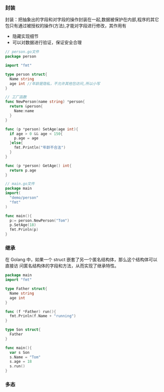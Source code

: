 ### 封装

封装：把抽象出的字段和对字段的操作封装在一起,数据被保护在内部,程序的其它包只有通过被授权的操作(方法),才能对字段进行修改，其作用有

- 隐藏实现细节
- 可以对数据进行验证，保证安全合理

```go
// person.go文件
package person

import "fmt"

type person struct{
  Name string
  age int //年龄是隐私，不允许其他包访问,所以小写
}

// 工厂函数
func NewPerson(name string) *person{
  return &person{
    Name:name
  }
}

func (p *person) SetAge(age int){
  if age > 0 && age < 150{
    p.age = age
  }else{
    fmt.Println("年龄不合法")
  }
}

func (p *person) GetAge() int{
  return p.age
}
```

```go
// main.go文件
package main
import(
  "demo/person"
  "fmt"
)

func main(){
  p:= person.NewPerson("Tom")
  p.SetAge(18)
  fmt.Prinln(p)
}

```

### 继承

在 Golang 中，如果一个 struct 嵌套了另一个匿名结构体，那么这个结构体可以直接访 问匿名结构体的字段和方法，从而实现了继承特性。

```go
package main
import "fmt"

type Father struct{
  Name string
  age int
}

func (f *Father) run(){
  fmt.Prinln(f.Name + "running")
}

type Son struct{
  Father
}

func main(){
  var s Son
  s.Name = "Tom"
  s.age = 18
  s.run()
}
```

### 多态
